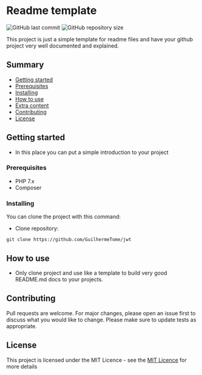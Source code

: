 # Readme template

![GitHub last commit](https://img.shields.io/github/last-commit/GuilhermeTome/readme-template) ![GitHub repository size](https://img.shields.io/github/repo-size/GuilhermeTome/readme-template?color=blue)

This project is just a simple template for readme files and have your github project very well documented and explained.

## Summary

- [Getting started](#getting-started)
- [Prerequisites](#prerequisites)
- [Installing](#installing)
- [How to use](#how-to-use)
- [Extra content](#extra)
- [Contributing](#contributing)
- [License](#license)

## Getting started

* In this place you can put a simple introduction to your project

### Prerequisites

- PHP 7.x
- Composer

### Installing

You can clone the project with this command:

- Clone repository:
```
git clone https://github.com/GuilhermeTome/jwt
```

## How to use

- Only clone project and use like a template to build very good README.md docs to your projects.

## Contributing
Pull requests are welcome. For major changes, please open an issue first to discuss what you would like to change. Please make sure to update tests as appropriate.

## License

This project is licensed under the MIT Licence - see the [MIT Licence](https://choosealicense.com/licenses/mit/) for more details

